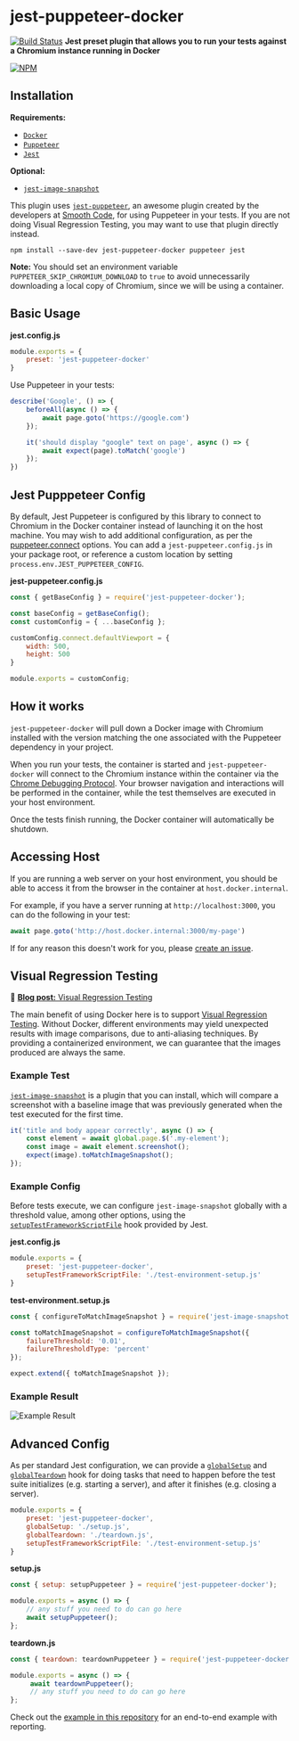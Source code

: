 # jest-puppeteer-docker

[![Build Status](https://travis-ci.org/gidztech/jest-puppeteer-docker.svg?branch=master)](https://travis-ci.org/gidztech/jest-puppeteer-docker)
**Jest preset plugin that allows you to run your tests against a Chromium instance running in Docker**

[![NPM](https://nodei.co/npm/jest-puppeteer-docker.png)](https://www.npmjs.com/package/jest-puppeteer-docker)

## Installation

**Requirements:**
- [`Docker`](https://docs.docker.com/install/)
- [`Puppeteer`](https://github.com/GoogleChrome/puppeteer)
- [`Jest`](https://jestjs.io/)

**Optional:**
- [`jest-image-snapshot`](https://github.com/americanexpress/jest-image-snapshot)

This plugin uses [`jest-puppeteer`](https://github.com/smooth-code/jest-puppeteer), an awesome plugin created by the developers at [Smooth Code](https://www.smooth-code.com/), for using Puppeteer in your tests. If you are not doing Visual Regression Testing, you may want to use that plugin directly instead. 

```
npm install --save-dev jest-puppeteer-docker puppeteer jest
```

**Note:** You should set an environment variable `PUPPETEER_SKIP_CHROMIUM_DOWNLOAD` to `true` to avoid unnecessarily downloading a local copy of Chromium, since we will be using a container.

## Basic Usage

**jest.config.js**

```js
module.exports = {
    preset: 'jest-puppeteer-docker'
}
```

Use Puppeteer in your tests:

```js
describe('Google', () => {
    beforeAll(async () => {
        await page.goto('https://google.com')
    });

    it('should display "google" text on page', async () => {
        await expect(page).toMatch('google')
    });
})
```

## Jest Pupppeteer Config
By default, Jest Puppeteer is configured by this library to connect to Chromium in the Docker container instead of launching it on the host machine. You may wish to add additional configuration, as per the [puppeteer.connect](https://github.com/GoogleChrome/puppeteer/blob/master/docs/api.md#puppeteerconnectoptions) options. You can add a `jest-puppeteer.config.js` in your package root, or reference a custom location by setting `process.env.JEST_PUPPETEER_CONFIG`.

**jest-puppeteer.config.js**

```js
const { getBaseConfig } = require('jest-puppeteer-docker');

const baseConfig = getBaseConfig();
const customConfig = { ...baseConfig };

customConfig.connect.defaultViewport = {
    width: 500,
    height: 500
}

module.exports = customConfig;
```

## How it works
`jest-puppeteer-docker` will pull down a Docker image with Chromium installed with the version matching the one associated with the Puppeteer dependency in your project. 

When you run your tests, the container is started and `jest-puppeteer-docker` will connect to the Chromium instance within the container via the [Chrome Debugging Protocol](https://chromedevtools.github.io/devtools-protocol/). Your browser navigation and interactions will be performed in the container, while the test themselves are executed in your host environment.

Once the tests finish running, the Docker container will automatically be shutdown.

## Accessing Host
If you are running a web server on your host environment, you should be able to access it from the browser in the container at `host.docker.internal`. 

For example, if you have a server running at `http://localhost:3000`, you can do the following in your test:

```js
await page.goto('http://host.docker.internal:3000/my-page')
```
If for any reason this doesn't work for you, please [create an issue](https://github.com/gidztech/jest-puppeteer-docker/issues/new).

## Visual Regression Testing
📃 [**Blog post:** Visual Regression Testing](https://medium.com/huddle-engineering/visual-regression-testing-ff7a1d31a112)

The main benefit of using Docker here is to support [Visual Regression Testing](https://medium.com/huddle-engineering/visual-regression-testing-ff7a1d31a112). Without Docker, different environments may yield unexpected results with image comparisons, due to anti-aliasing techniques. By providing a containerized environment, we can guarantee that the images produced are always the same.

### Example Test
[`jest-image-snapshot`](https://github.com/americanexpress/jest-image-snapshot) is a plugin that you can install, which will compare a screenshot with a baseline image that was previously generated when the test executed for the first time.

```js
it('title and body appear correctly', async () => {
    const element = await global.page.$('.my-element');
    const image = await element.screenshot();
    expect(image).toMatchImageSnapshot();
});
```

### Example Config
Before tests execute, we can configure `jest-image-snapshot` globally with a threshold value, among other options, using the [`setupTestFrameworkScriptFile`](https://jestjs.io/docs/en/configuration.html#setuptestframeworkscriptfile-string) hook provided by Jest.

**jest.config.js**
```js
module.exports = {
    preset: 'jest-puppeteer-docker',
    setupTestFrameworkScriptFile: './test-environment-setup.js'
}
```

**test-environment.setup.js**
```js
const { configureToMatchImageSnapshot } = require('jest-image-snapshot');

const toMatchImageSnapshot = configureToMatchImageSnapshot({
    failureThreshold: '0.01',
    failureThresholdType: 'percent'
});

expect.extend({ toMatchImageSnapshot });
```

### Example Result
![Example Result](https://i.imgur.com/4ltspCN.png)

## Advanced Config
As per standard Jest configuration, we can provide a [`globalSetup`](https://jestjs.io/docs/en/configuration.html#globalsetup-string) and [`globalTeardown`](https://jestjs.io/docs/en/configuration.html#globalteardown-string) hook for doing tasks that need to happen before the test suite initializes (e.g. starting a server), and after it finishes (e.g. closing a server).

```js
module.exports = {
    preset: 'jest-puppeteer-docker',
    globalSetup: './setup.js',
    globalTeardown: './teardown.js',
    setupTestFrameworkScriptFile: './test-environment-setup.js'
}
```

**setup.js**
```js
const { setup: setupPuppeteer } = require('jest-puppeteer-docker');

module.exports = async () => {
    // any stuff you need to do can go here
    await setupPuppeteer();
};
```

**teardown.js**
```js
const { teardown: teardownPuppeteer } = require('jest-puppeteer-docker');

module.exports = async () => {
     await teardownPuppeteer();
     // any stuff you need to do can go here
};
```
Check out the [example in this repository](https://github.com/gidztech/jest-puppeteer-docker/tree/master/example) for an end-to-end example with reporting.
